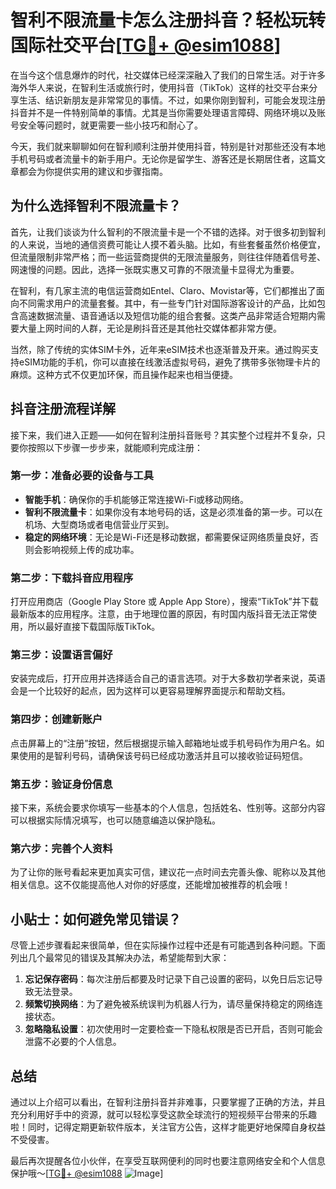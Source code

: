 # 智利不限流量卡怎么注册抖音？轻松玩转国际社交平台[[TG💪+ @esim1088](https://t.me/s/esim1088)]

在当今这个信息爆炸的时代，社交媒体已经深深融入了我们的日常生活。对于许多海外华人来说，在智利生活或旅行时，使用抖音（TikTok）这样的社交平台来分享生活、结识新朋友是非常常见的事情。不过，如果你刚到智利，可能会发现注册抖音并不是一件特别简单的事情。尤其是当你需要处理语言障碍、网络环境以及账号安全等问题时，就更需要一些小技巧和耐心了。

今天，我们就来聊聊如何在智利顺利注册并使用抖音，特别是针对那些还没有本地手机号码或者流量卡的新手用户。无论你是留学生、游客还是长期居住者，这篇文章都会为你提供实用的建议和步骤指南。

## 为什么选择智利不限流量卡？

首先，让我们谈谈为什么智利的不限流量卡是一个不错的选择。对于很多初到智利的人来说，当地的通信资费可能让人摸不着头脑。比如，有些套餐虽然价格便宜，但流量限制非常严格；而一些运营商提供的无限流量服务，则往往伴随着信号差、网速慢的问题。因此，选择一张既实惠又可靠的不限流量卡显得尤为重要。

在智利，有几家主流的电信运营商如Entel、Claro、Movistar等，它们都推出了面向不同需求用户的流量套餐。其中，有一些专门针对国际游客设计的产品，比如包含高速数据流量、语音通话以及短信功能的组合套餐。这类产品非常适合短期内需要大量上网时间的人群，无论是刷抖音还是其他社交媒体都非常方便。

当然，除了传统的实体SIM卡外，近年来eSIM技术也逐渐普及开来。通过购买支持eSIM功能的手机，你可以直接在线激活虚拟号码，避免了携带多张物理卡片的麻烦。这种方式不仅更加环保，而且操作起来也相当便捷。

## 抖音注册流程详解

接下来，我们进入正题——如何在智利注册抖音账号？其实整个过程并不复杂，只要你按照以下步骤一步步来，就能顺利完成注册：

### 第一步：准备必要的设备与工具
- **智能手机**：确保你的手机能够正常连接Wi-Fi或移动网络。
- **智利不限流量卡**：如果你没有本地号码的话，这是必须准备的第一步。可以在机场、大型商场或者电信营业厅买到。
- **稳定的网络环境**：无论是Wi-Fi还是移动数据，都需要保证网络质量良好，否则会影响视频上传的成功率。

### 第二步：下载抖音应用程序
打开应用商店（Google Play Store 或 Apple App Store），搜索“TikTok”并下载最新版本的应用程序。注意，由于地理位置的原因，有时国内版抖音无法正常使用，所以最好直接下载国际版TikTok。

### 第三步：设置语言偏好
安装完成后，打开应用并选择适合自己的语言选项。对于大多数初学者来说，英语会是一个比较好的起点，因为这样可以更容易理解界面提示和帮助文档。

### 第四步：创建新账户
点击屏幕上的“注册”按钮，然后根据提示输入邮箱地址或手机号码作为用户名。如果使用的是智利号码，请确保该号码已经成功激活并且可以接收验证码短信。

### 第五步：验证身份信息
接下来，系统会要求你填写一些基本的个人信息，包括姓名、性别等。这部分内容可以根据实际情况填写，也可以随意编造以保护隐私。

### 第六步：完善个人资料
为了让你的账号看起来更加真实可信，建议花一点时间去完善头像、昵称以及其他相关信息。这不仅能提高他人对你的好感度，还能增加被推荐的机会哦！

## 小贴士：如何避免常见错误？

尽管上述步骤看起来很简单，但在实际操作过程中还是有可能遇到各种问题。下面列出几个最常见的错误及其解决办法，希望能帮到大家：

1. **忘记保存密码**：每次注册后都要及时记录下自己设置的密码，以免日后忘记导致无法登录。
2. **频繁切换网络**：为了避免被系统误判为机器人行为，请尽量保持稳定的网络连接状态。
3. **忽略隐私设置**：初次使用时一定要检查一下隐私权限是否已开启，否则可能会泄露不必要的个人信息。

## 总结

通过以上介绍可以看出，在智利注册抖音并非难事，只要掌握了正确的方法，并且充分利用好手中的资源，就可以轻松享受这款全球流行的短视频平台带来的乐趣啦！同时，记得定期更新软件版本，关注官方公告，这样才能更好地保障自身权益不受侵害。

最后再次提醒各位小伙伴，在享受互联网便利的同时也要注意网络安全和个人信息保护哦～[[TG💪+ @esim1088](https://t.me/s/esim1088) ![Image](https://i.postimg.cc/4NQfJmqS/Snipaste-2025-05-13-00-14-12.png)]
